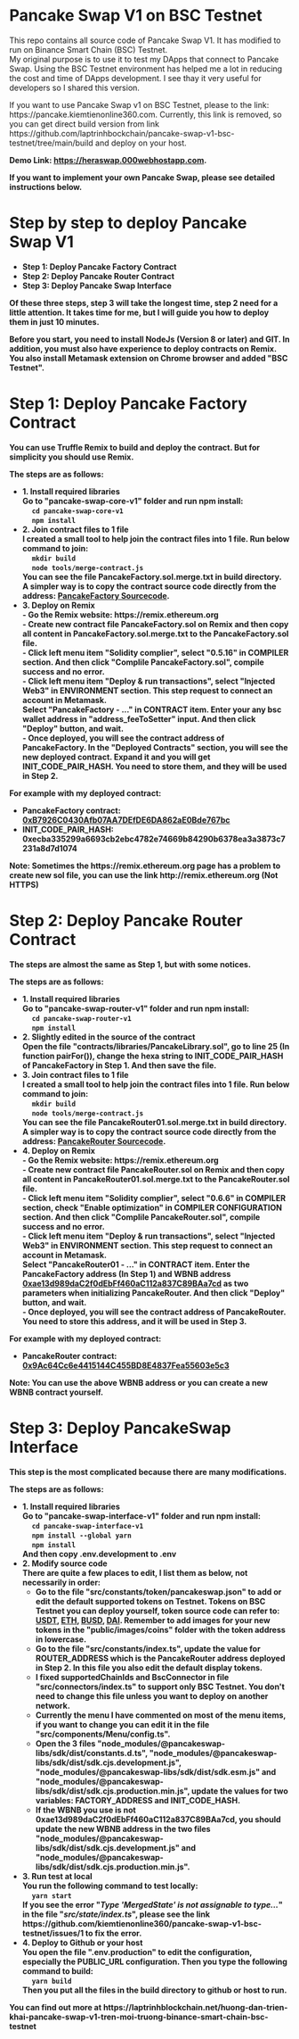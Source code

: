 # Pancake Swap V1 on BSC Testnet
This repo contains all source code of Pancake Swap V1. It has modified to run on Binance Smart Chain (BSC) Testnet.
<br />My original purpose is to use it to test my DApps that connect to Pancake Swap. Using the BSC Testnet environment has helped me a lot in reducing the cost and time of DApps development. I see thay it very useful for developers so I shared this version.

<p>If you want to use Pancake Swap v1 on BSC Testnet, please to the link: https://pancake.kiemtienonline360.com. Currently, this link is removed, so you can get direct build version from link https://github.com/laptrinhbockchain/pancake-swap-v1-bsc-testnet/tree/main/build and deploy on your host.
<p><b>Demo Link: <a href="https://heraswap.000webhostapp.com">https://heraswap.000webhostapp.com</a>.
<p>If you want to implement your own Pancake Swap, please see detailed instructions below.

# Step by step to deploy Pancake Swap V1
<ul>
  <li><b>Step 1</b>: Deploy Pancake Factory Contract</li>
  <li><b>Step 2</b>: Deploy Pancake Router Contract</li>
  <li><b>Step 3</b>: Deploy Pancake Swap Interface</li>
</ul>
<p>Of these three steps, step 3 will take the longest time, step 2 need for a little attention. It takes time for me, but I will guide you how to deploy them in just 10 minutes.
<p>Before you start, you need to install <b>NodeJs</b> (Version 8 or later) and <b>GIT</b>. In addition, you must also have experience to deploy contracts on <b>Remix</b>. You also install <b>Metamask</b> extension on Chrome browser and added "<b>BSC Testnet</b>".

# Step 1: Deploy Pancake Factory Contract
You can use <b>Truffle</b> <b>Remix</b> to build and deploy the contract. But for simplicity you should use <b>Remix</b>.
<p>The steps are as follows:
<ul>
  <li>
    <b>1. Install required libraries</b>
    <br />Go to "pancake-swap-core-v1" folder and run npm install:
    <br />&nbsp;&nbsp;&nbsp;&nbsp; <code>cd pancake-swap-core-v1</code>
    <br />&nbsp;&nbsp;&nbsp;&nbsp; <code>npm install</code>
  </li>
  <li>
    <b>2. Join contract files to 1 file</b>
    <br />I created a small tool to help join the contract files into 1 file. Run below command to join:
    <br />&nbsp;&nbsp;&nbsp;&nbsp; <code>mkdir build</code>
    <br />&nbsp;&nbsp;&nbsp;&nbsp; <code>node tools/merge-contract.js</code>
    <br />You can see the file <b>PancakeFactory.sol.merge.txt</b> in build directory.
    <br />A simpler way is to copy the contract source code directly from the address: <a href="https://testnet.bscscan.com/address/0xb7926c0430afb07aa7defde6da862ae0bde767bc#code">PancakeFactory Sourcecode</a>.
  </li>
  <li>
    <b>3. Deploy on Remix</b>
    <br /> - Go the Remix website: https://remix.ethereum.org
    <br /> - Create new contract file <b>PancakeFactory.sol</b> on Remix and then copy all content in PancakeFactory.sol.merge.txt to the PancakeFactory.sol file.
    <br /> - Click left menu item "<b>Solidity complier</b>", select "<b>0.5.16</b>" in COMPILER section. And then click "<b>Complile PancakeFactory.sol</b>", compile success and no error.
    <br /> - Click left menu item "<b>Deploy &amp; run transactions</b>", select "<b>Injected Web3</b>" in ENVIRONMENT section. This step request to connect an account in Metamask.
    <br />Select "<b>PancakeFactory - ...</b>" in CONTRACT item. Enter your any bsc wallet address in "<b>address_feeToSetter</b>" input. And then click "<b>Deploy</b>" button, and wait.
    <br /> - Once deployed, you will see the <b>contract address of PancakeFactory</b>. In the "Deployed Contracts" section, you will see the new deployed contract. Expand it and you will get <b>INIT_CODE_PAIR_HASH</b>. You need to store them, and they will be used in Step 2.
  </li>
</ul>
<p>For example with my deployed contract:
<ul>
  <li>PancakeFactory contract: <a href="https://testnet.bscscan.com/address/0xb7926c0430afb07aa7defde6da862ae0bde767bc">0xB7926C0430Afb07AA7DEfDE6DA862aE0Bde767bc</a></li>
  <li>INIT_CODE_PAIR_HASH: 0xecba335299a6693cb2ebc4782e74669b84290b6378ea3a3873c7231a8d7d1074</li>
</ul>
<p><b>Note</b>: Sometimes the https://remix.ethereum.org page has a problem to create new sol file, you can use the link http://remix.ethereum.org (Not HTTPS)

# Step 2: Deploy Pancake Router Contract
The steps are almost the same as Step 1, but with some notices.
<p>The steps are as follows:
<ul>
  <li>
    <b>1. Install required libraries</b>
    <br />Go to "pancake-swap-router-v1" folder and run npm install:
    <br />&nbsp;&nbsp;&nbsp;&nbsp; <code>cd pancake-swap-router-v1</code>
    <br />&nbsp;&nbsp;&nbsp;&nbsp; <code>npm install</code>
  </li>
  <li>
    <b>2. Slightly edited in the source of the contract</b>
    <br />Open the file "<b>contracts/libraries/PancakeLibrary.sol</b>", go to line 25 (In function <b>pairFor()</b>), change the hexa string to INIT_CODE_PAIR_HASH of PancakeFactory in Step 1. And then save the file.
  </li>
  <li>
    <b>3. Join contract files to 1 file</b>
    <br />I created a small tool to help join the contract files into 1 file. Run below command to join:
    <br />&nbsp;&nbsp;&nbsp;&nbsp; <code>mkdir build</code>
    <br />&nbsp;&nbsp;&nbsp;&nbsp; <code>node tools/merge-contract.js</code>
    <br />You can see the file <b>PancakeRouter01.sol.merge.txt</b> in build directory.
    <br />A simpler way is to copy the contract source code directly from the address: <a href="https://testnet.bscscan.com/address/0x9Ac64Cc6e4415144C455BD8E4837Fea55603e5c3#code">PancakeRouter Sourcecode</a>.
  </li>
  <li>
    <b>4. Deploy on Remix</b>
    <br /> - Go the Remix website: https://remix.ethereum.org
    <br /> - Create new contract file <b>PancakeRouter.sol</b> on Remix and then copy all content in PancakeRouter01.sol.merge.txt to the PancakeRouter.sol file.
    <br /> - Click left menu item "<b>Solidity complier</b>", select "<b>0.6.6</b>" in COMPILER section, check "<b>Enable optimization</b>" in COMPILER CONFIGURATION section. And then click "<b>Complile PancakeRouter.sol</b>", compile success and no error.
    <br /> - Click left menu item "<b>Deploy &amp; run transactions</b>", select "<b>Injected Web3</b>" in ENVIRONMENT section. This step request to connect an account in Metamask.
    <br />Select "<b>PancakeRouter01 - ...</b>" in CONTRACT item. Enter the PancakeFactory address (In Step 1) and WBNB address <a href="https://testnet.bscscan.com/address/0xae13d989dac2f0debff460ac112a837c89baa7cd">0xae13d989daC2f0dEbFf460aC112a837C89BAa7cd</a> as two parameters when initializing PancakeRouter. And then click "<b>Deploy</b>" button, and wait.
    <br /> - Once deployed, you will see the <b>contract address of PancakeRouter</b>. You need to store this address, and it will be used in Step 3.
  </li>
</ul>
<p>For example with my deployed contract:
<ul>
  <li>PancakeRouter contract: <a href="https://testnet.bscscan.com/address/0x9Ac64Cc6e4415144C455BD8E4837Fea55603e5c3">0x9Ac64Cc6e4415144C455BD8E4837Fea55603e5c3</a></li>
</ul>
<p><b>Note</b>: You can use the above WBNB address or you can create a new WBNB contract yourself.

# Step 3: Deploy PancakeSwap Interface
This step is the most complicated because there are many modifications. 
<p>The steps are as follows:
<ul>
  <li>
    <b>1. Install required libraries</b>
    <br />Go to "pancake-swap-interface-v1" folder and run npm install:
    <br />&nbsp;&nbsp;&nbsp;&nbsp; <code>cd pancake-swap-interface-v1</code>
    <br />&nbsp;&nbsp;&nbsp;&nbsp; <code>npm install --global yarn</code>
    <br />&nbsp;&nbsp;&nbsp;&nbsp; <code>npm install</code>
    <br />And then copy <b>.env.development</b> to <b>.env</b>
  </li>
  <li>
    <b>2. Modify source code</b>
    <br />There are quite a few places to edit, I list them as below, not necessarily in order:
    <ul>
      <li>Go to the file "<b>src/constants/token/pancakeswap.json</b>" to add or edit the default supported tokens on Testnet. Tokens on BSC Testnet you can deploy yourself, token source code can refer to: <a href="https://testnet.bscscan.com/address/0x7ef95a0fee0dd31b22626fa2e10ee6a223f8a684">USDT</a>, <a href="https://testnet.bscscan.com/address/0x8babbb98678facc7342735486c851abd7a0d17ca">ETH</a>, <a href="https://testnet.bscscan.com/address/0x78867BbEeF44f2326bF8DDd1941a4439382EF2A7">BUSD</a>, <a href="https://testnet.bscscan.com/address/0x8a9424745056Eb399FD19a0EC26A14316684e274">DAI</a>. Remember to add images for your new tokens in the "<b>public/images/coins</b>" folder with the token address in lowercase.</li>
      <li>Go to the file "<b>src/constants/index.ts</b>", update the value for <b>ROUTER_ADDRESS</b> which is the PancakeRouter address deployed in Step 2. In this file you also edit the default display tokens.</li>
      <li>I fixed <b>supportedChainIds</b> and <b>BscConnector</b> in file "<b>src/connectors/index.ts</b>" to support only BSC Testnet. You don't need to change this file unless you want to deploy on another network.</li>
      <li>Currently the menu I have commented on most of the menu items, if you want to change you can edit it in the file "<b>src/components/Menu/config.ts</b>".</li>
      <li>Open the 3 files "<b>node_modules/@pancakeswap-libs/sdk/dist/constants.d.ts</b>", "<b>node_modules/@pancakeswap-libs/sdk/dist/sdk.cjs.development.js</b>", "<b>node_modules/@pancakeswap-libs/sdk/dist/sdk.esm.js</b>" and "<b>node_modules/@pancakeswap-libs/sdk/dist/sdk.cjs.production.min.js</b>", update the values for two variables: FACTORY_ADDRESS and INIT_CODE_HASH.</li>
      <li>If the WBNB you use is not <b>0xae13d989daC2f0dEbFf460aC112a837C89BAa7cd</b>, you should update the new WBNB address in the two files "<b>node_modules/@pancakeswap-libs/sdk/dist/sdk.cjs.development.js</b>" and "<b>node_modules/@pancakeswap-libs/sdk/dist/sdk.cjs.production.min.js</b>".</li>
    </ul>
  </li>
  <li>
    <b>3. Run test at local</b>
    <br />You run the following command to test locally:
    <br />&nbsp;&nbsp;&nbsp;&nbsp; <code>yarn start</code>
    <br />If you see the error "<b><i>Type 'MergedState' is not assignable to type...</i></b>" in the file "<b><i>src/state/index.ts</i></b>", please see the link https://github.com/kiemtienonline360/pancake-swap-v1-bsc-testnet/issues/1 to fix the error.
  </li>
  <li>
    <b>4. Deploy to Github or your host</b>
    <br />You open the file "<b>.env.production</b>" to edit the configuration, especially the <b>PUBLIC_URL</b> configuration. Then you type the following command to build:
    <br />&nbsp;&nbsp;&nbsp;&nbsp; <code>yarn build</code>
    <br />Then you put all the files in the build directory to github or host to run.
  </li>
 </ul>
 
 <p>You can find out more at https://laptrinhblockchain.net/huong-dan-trien-khai-pancake-swap-v1-tren-moi-truong-binance-smart-chain-bsc-testnet
